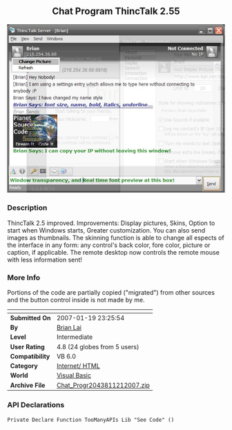 ﻿<div align="center">

## Chat Program ThincTalk 2\.55

<img src="PIC2007121332138651.jpg">
</div>

### Description

ThincTalk 2.5 improved. Improvements: Display pictures, Skins, Option to start when Windows starts, Greater customization. You can also send images as thumbnails. The skinning function is able to change all espects of the interface in any form: any control's back color, fore color, picture or caption, if applicable. The remote desktop now controls the remote mouse with less information sent!
 
### More Info
 
Portions of the code are partially copied ("migrated") from other sources and the button control inside is not made by me.


<span>             |<span>
---                |---
**Submitted On**   |2007-01-19 23:25:54
**By**             |[Brian Lai](https://github.com/Planet-Source-Code/PSCIndex/blob/master/ByAuthor/brian-lai.md)
**Level**          |Intermediate
**User Rating**    |4.8 (24 globes from 5 users)
**Compatibility**  |VB 6\.0
**Category**       |[Internet/ HTML](https://github.com/Planet-Source-Code/PSCIndex/blob/master/ByCategory/internet-html__1-34.md)
**World**          |[Visual Basic](https://github.com/Planet-Source-Code/PSCIndex/blob/master/ByWorld/visual-basic.md)
**Archive File**   |[Chat\_Progr2043811212007\.zip](https://github.com/Planet-Source-Code/brian-lai-chat-program-thinctalk-2-55__1-67663/archive/master.zip)

### API Declarations

```
Private Declare Function TooManyAPIs Lib "See Code" ()
```





